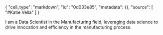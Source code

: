   {
   "cell_type": "markdown",
   "id": "0d033e85",
   "metadata": {},
   "source": [
    "#Katie Vella"
   ]
  }

I am a Data Scientist in the Manufacturing field, leveraging data science to drive innocation and efficiency in the manufacturing process. 

